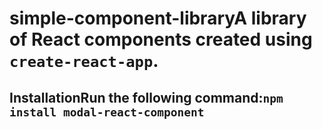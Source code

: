 # simple-component-libraryA library of React components created using `create-react-app`.

## InstallationRun the following command:`npm install modal-react-component`